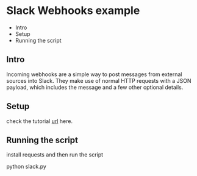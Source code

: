 # Slack Webhooks example

* Intro
* Setup
* Running the script



## Intro
 
Incoming webhooks are a simple way to post messages from external sources into Slack. They make use of normal HTTP requests with a JSON payload, which includes the message and a few other optional details.

## Setup
check the tutorial [url](https://asostack.com/slack-integrations-for-boosting-your-aso-efficiency-9d10ccc146d0) here.



## Running the script
 install requests and then run the script
 
 python slack.py
